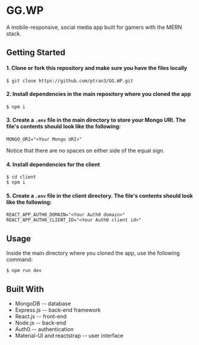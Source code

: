 # GG.WP
A mobile-responsive, social media app built for gamers with the MERN stack.

## Getting Started
#### 1. Clone or fork this repository and make sure you have the files locally
```
$ git clone https://github.com/ptran3/GG.WP.git
```

#### 2. Install dependencies in the main repository where you cloned the app
```
$ npm i
```

#### 3. Create a `.env` file in the main directory to store your Mongo URI. The file's contents should look like the following:
```
MONGO_URI="<Your Mongo URI>"
```
Notice that there are no spaces on either side of the equal sign.

#### 4. Install dependencies for the client
```
$ cd client
$ npm i
```

#### 5. Create a `.env` file in the client directory. The file's contents should look like the following:
```
REACT_APP_AUTH0_DOMAIN="<Your Auth0 domain>"
REACT_APP_AUTH0_CLIENT_ID="<Your Auth0 client id>"
```

## Usage
Inside the main directory where you cloned the app, use the following command:
```
$ npm run dev
```

## Built With
* MongoDB -- database
* Express.js -- back-end framework
* React.js -- front-end
* Node.js -- back-end
* Auth0 -- authentication
* Material-UI and reactstrap -- user interface
